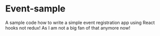 # Event-sample
A sample code how to write a simple event registration app using React hooks not redux! As I am not a big fan of that anymore now!
